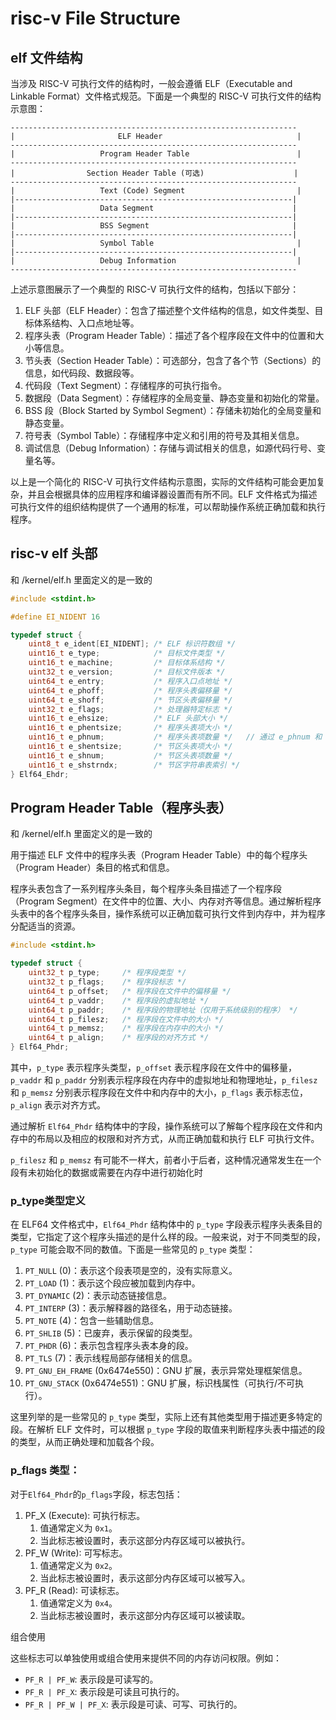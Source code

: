 # risc-v File Structure

## elf 文件结构

当涉及 RISC-V 可执行文件的结构时，一般会遵循 ELF（Executable and Linkable Format）文件格式规范。下面是一个典型的 RISC-V 可执行文件的结构示意图：

```Plain
----------------------------------------------------------------
|                       ELF Header                              |
----------------------------------------------------------------
|                   Program Header Table                        |
----------------------------------------------------------------
|                Section Header Table (可选)                    |
----------------------------------------------------------------
|                   Text (Code) Segment                         |
|--------------------------------------------------------------|
|                   Data Segment                               |
|--------------------------------------------------------------|
|                   BSS Segment                                |
|--------------------------------------------------------------|
|                   Symbol Table                                |
|--------------------------------------------------------------|
|                   Debug Information                           |
----------------------------------------------------------------
```





上述示意图展示了一个典型的 RISC-V 可执行文件的结构，包括以下部分：

1. ELF 头部（ELF Header）：包含了描述整个文件结构的信息，如文件类型、目标体系结构、入口点地址等。
2. 程序头表（Program Header Table）：描述了各个程序段在文件中的位置和大小等信息。
3. 节头表（Section Header Table）：可选部分，包含了各个节（Sections）的信息，如代码段、数据段等。
4. 代码段（Text Segment）：存储程序的可执行指令。
5. 数据段（Data Segment）：存储程序的全局变量、静态变量和初始化的常量。
6. BSS 段（Block Started by Symbol Segment）：存储未初始化的全局变量和静态变量。
7. 符号表（Symbol Table）：存储程序中定义和引用的符号及其相关信息。
8. 调试信息（Debug Information）：存储与调试相关的信息，如源代码行号、变量名等。

以上是一个简化的 RISC-V 可执行文件结构示意图，实际的文件结构可能会更加复杂，并且会根据具体的应用程序和编译器设置而有所不同。ELF 文件格式为描述可执行文件的组织结构提供了一个通用的标准，可以帮助操作系统正确加载和执行程序。





## risc-v elf 头部

 和  /kernel/elf.h 里面定义的是一致的

```C
#include <stdint.h>

#define EI_NIDENT 16

typedef struct {
    uint8_t e_ident[EI_NIDENT]; /* ELF 标识符数组 */
    uint16_t e_type;            /* 目标文件类型 */
    uint16_t e_machine;         /* 目标体系结构 */
    uint32_t e_version;         /* 目标文件版本 */
    uint64_t e_entry;           /* 程序入口点地址 */
    uint64_t e_phoff;           /* 程序头表偏移量 */
    uint64_t e_shoff;           /* 节区头表偏移量 */
    uint32_t e_flags;           /* 处理器特定标志 */
    uint16_t e_ehsize;          /* ELF 头部大小 */
    uint16_t e_phentsize;       /* 程序头表项大小 */
    uint16_t e_phnum;           /* 程序头表项数量 */   // 通过 e_phnum 和 e_phoff 来读取Phdr
    uint16_t e_shentsize;       /* 节区头表项大小 */
    uint16_t e_shnum;           /* 节区头表项数量 */
    uint16_t e_shstrndx;        /* 节区字符串表索引 */
} Elf64_Ehdr;
```



## Program Header Table（程序头表）

和  /kernel/elf.h 里面定义的是一致的

用于描述 ELF 文件中的程序头表（Program Header Table）中的每个程序头（Program Header）条目的格式和信息。

程序头表包含了一系列程序头条目，每个程序头条目描述了一个程序段（Program Segment）在文件中的位置、大小、内存对齐等信息。通过解析程序头表中的各个程序头条目，操作系统可以正确加载可执行文件到内存中，并为程序分配适当的资源。

```C
#include <stdint.h>

typedef struct {
    uint32_t p_type;     /* 程序段类型 */
    uint32_t p_flags;    /* 程序段标志 */
    uint64_t p_offset;   /* 程序段在文件中的偏移量 */
    uint64_t p_vaddr;    /* 程序段的虚拟地址 */
    uint64_t p_paddr;    /* 程序段的物理地址（仅用于系统级别的程序） */
    uint64_t p_filesz;   /* 程序段在文件中的大小 */
    uint64_t p_memsz;    /* 程序段在内存中的大小 */
    uint64_t p_align;    /* 程序段的对齐方式 */
} Elf64_Phdr;
```

其中，`p_type` 表示程序头类型，`p_offset` 表示程序段在文件中的偏移量，`p_vaddr` 和 `p_paddr` 分别表示程序段在内存中的虚拟地址和物理地址，`p_filesz` 和 `p_memsz` 分别表示程序段在文件中和内存中的大小，`p_flags` 表示标志位，`p_align` 表示对齐方式。

通过解析 `Elf64_Phdr` 结构体中的字段，操作系统可以了解每个程序段在文件和内存中的布局以及相应的权限和对齐方式，从而正确加载和执行 ELF 可执行文件。

`p_filesz` 和 `p_memsz` 有可能不一样大，前者小于后者，这种情况通常发生在一个段有未初始化的数据或需要在内存中进行初始化时







### p_type类型定义

在 ELF64 文件格式中，`Elf64_Phdr` 结构体中的 `p_type` 字段表示程序头表条目的类型，它指定了这个程序头描述的是什么样的段。一般来说，对于不同类型的段，`p_type` 可能会取不同的数值。下面是一些常见的 `p_type` 类型：

1. `PT_NULL` (0)：表示这个段表项是空的，没有实际意义。
2. `PT_LOAD` (1)：表示这个段应被加载到内存中。
3. `PT_DYNAMIC` (2)：表示动态链接信息。
4. `PT_INTERP` (3)：表示解释器的路径名，用于动态链接。
5. `PT_NOTE` (4)：包含一些辅助信息。
6. `PT_SHLIB` (5)：已废弃，表示保留的段类型。
7. `PT_PHDR` (6)：表示包含程序头表本身的段。
8. `PT_TLS` (7)：表示线程局部存储相关的信息。
9. `PT_GNU_EH_FRAME` (0x6474e550)：GNU 扩展，表示异常处理框架信息。
10. `PT_GNU_STACK` (0x6474e551)：GNU 扩展，标识栈属性（可执行/不可执行）。

这里列举的是一些常见的 `p_type` 类型，实际上还有其他类型用于描述更多特定的段。在解析 ELF 文件时，可以根据 `p_type` 字段的取值来判断程序头表中描述的段的类型，从而正确处理和加载各个段。



### p_flags 类型：

对于`Elf64_Phdr`的`p_flags`字段，标志包括：

1. PF_X (Execute): 可执行标志。
   1. 值通常定义为 `0x1`。
   2. 当此标志被设置时，表示这部分内存区域可以被执行。
2. PF_W (Write): 可写标志。
   1. 值通常定义为 `0x2`。
   2. 当此标志被设置时，表示这部分内存区域可以被写入。
3. PF_R (Read): 可读标志。
   1. 值通常定义为 `0x4`。
   2. 当此标志被设置时，表示这部分内存区域可以被读取。

组合使用

这些标志可以单独使用或组合使用来提供不同的内存访问权限。例如：

- `PF_R | PF_W`: 表示段是可读写的。
- `PF_R | PF_X`: 表示段是可读且可执行的。
- `PF_R | PF_W | PF_X`: 表示段是可读、可写、可执行的。